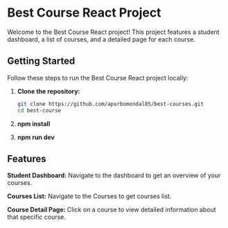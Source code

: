 # Best Course React Project

Welcome to the Best Course React project! This project features a student dashboard, a list of courses, and a detailed page for each course.

## Getting Started

Follow these steps to run the Best Course React project locally:

1. **Clone the repository:**

   ```bash
   git clone https://github.com/apurbomondal85/best-courses.git
   cd best-course
2. **npm install**
3. **npm run dev**

## Features

**Student Dashboard:** Navigate to the dashboard to get an overview of your courses.

**Courses List:** Navigate to the Courses to get courses list.

**Course Detail Page:** Click on a course to view detailed information about that specific course.
